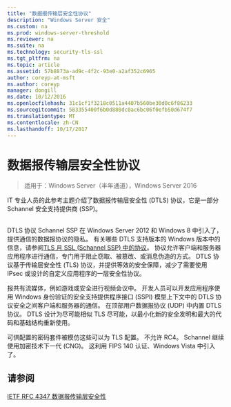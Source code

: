 ```yaml
---
title: "数据报传输层安全性协议"
description: "Windows Server 安全"
ms.custom: na
ms.prod: windows-server-threshold
ms.reviewer: na
ms.suite: na
ms.technology: security-tls-ssl
ms.tgt_pltfrm: na
ms.topic: article
ms.assetid: 57b8873a-ad9c-4f2c-93e0-a2af352c6965
author: coreyp-at-msft
ms.author: coreyp
manager: dongill
ms.date: 10/12/2016
ms.openlocfilehash: 31c1cf1f3218c0511a4407b560be30d0c6f86233
ms.sourcegitcommit: 583355400f6b0d880dc0ac6bc06f0efb50d674f7
ms.translationtype: MT
ms.contentlocale: zh-CN
ms.lasthandoff: 10/17/2017
---
```

# 数据报传输层安全性协议

>适用于：Windows Server（半年通道），Windows Server 2016

IT 专业人员的此参考主题介绍了数据报传输层安全性 (DTLS) 协议，它是一部分 Schannel 安全支持提供商 (SSP)。

## <a name="BKMK_DTLS"></a>
DTLS 协议 Schannel SSP 在 Windows Server 2012 和 Windows 8 中引入了，提供通信的数据报协议的隐私。 有关哪些 DTLS 支持版本的 Windows 版本中的信息，请参阅[TLS 月 SSL (Schannel SSP) 中的协议](https://msdn.microsoft.com/en-us/library/windows/desktop/mt808159(v=vs.85).aspx)。 协议允许客户端和服务器应用程序进行通信，专门用于阻止窃取、被篡改、或消息伪造的方式。 DTLS 协议基于传输层安全性 (TLS) 协议，并提供等效的安全保障，减少了需要使用 IPsec 或设计的自定义应用程序的一层安全性协议。

报共有流媒体，例如游戏或安全进行视频会议中。 开发人员可以开发应用程序使用 Windows 身份验证的安全支持提供程序接口 (SSPI) 模型上下文中的 DTLS 协议安全之间客户端和服务器的通信。 在顶部用户数据报协议 (UDP) 中内置 DTLS 协议。 DTLS 设计为尽可能相似 TLS 尽可能，以最小化新的安全发明和最大的代码和基础结构重新使用。

可供配置的密码套件被模仿这些可以为 TLS 配置。 不允许 RC4。 Schannel 继续使用加密技术下一代 (CNG)。 这利用 FIPS 140 认证、Windows Vista 中引入了。

## 请参阅

[IETF RFC 4347 数据报传输层安全性](http://tools.ietf.org/html/rfc4347)


